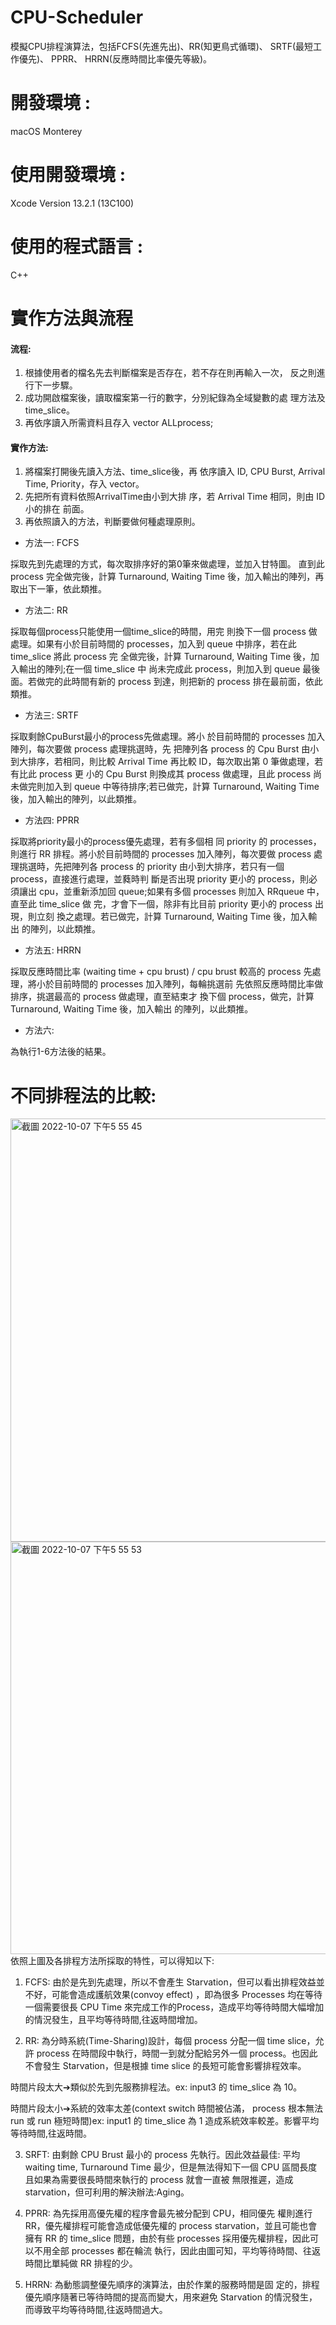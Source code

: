 # CPU-Scheduler
模擬CPU排程演算法，包括FCFS(先進先出)、RR(知更鳥式循環)、 SRTF(最短工作優先)、 PPRR、 HRRN(反應時間比率優先等級)。

# 開發環境 :
macOS Monterey
# 使用開發環境 : 
Xcode Version 13.2.1 (13C100) 
# 使用的程式語言 : 
C++
# 實作方法與流程
#### 流程:
1. 根據使用者的檔名先去判斷檔案是否存在，若不存在則再輸入一次， 反之則進行下一步驟。
2. 成功開啟檔案後，讀取檔案第一行的數字，分別紀錄為全域變數的處 理方法及 time_slice。
3. 再依序讀入所需資料且存入 vector<pData> ALLprocess;
#### 實作方法:
1. 將檔案打開後先讀入方法、time_slice後，再 依序讀入 ID, CPU Burst, Arrival Time, Priority，存入 vector。
2. 先把所有資料依照ArrivalTime由小到大排 序，若 Arrival Time 相同，則由 ID 小的排在 前面。
3. 再依照讀入的方法，判斷要做何種處理原則。
* 方法一: FCFS

採取先到先處理的方式，每次取排序好的第0筆來做處理，並加入甘特圖。
直到此 process 完全做完後，計算 Turnaround, Waiting Time 後，加入輸出的陣列，再取出下一筆，依此類推。
* 方法二: RR

採取每個process只能使用一個time_slice的時間，用完 則換下一個 process 做處理。如果有小於目前時間的 processes，加入到 queue 中排序，若在此 time_slice 將此 process 完   全做完後，計算 Turnaround, Waiting Time 後，加入輸出的陣列;在一個 time_slice 中 尚未完成此 process，則加入到 queue 最後面。若做完的此時間有新的 process 到達，則把新的 process 排在最前面，依此類推。
* 方法三: SRTF

採取剩餘CpuBurst最小的process先做處理。將小 於目前時間的 processes 加入陣列，每次要做 process 處理挑選時，先 把陣列各 process 的 Cpu Burst 由小到大排序，若相同，則比較 Arrival Time 再比較 ID，每次取出第 0 筆做處理，若有比此 process 更 小的 Cpu Burst 則換成其 process 做處理，且此 process 尚未做完則加入到 queue 中等待排序;若已做完，計算 Turnaround, Waiting Time後，加入輸出的陣列，以此類推。
* 方法四: PPRR

採取將priority最小的process優先處理，若有多個相
同 priority 的 processes，則進行 RR 排程。將小於目前時間的 processes 加入陣列，每次要做 process 處理挑選時，先把陣列各 process 的 priority 由小到大排序，若只有一個 process，直接進行處理，並蕤時判 斷是否出現 priority 更小的 process，則必須讓出 cpu，並重新添加回 queue;如果有多個 processes 則加入 RRqueue 中，直至此 time_slice 做 完，才會下一個，除非有比目前 priority 更小的 process 出現，則立刻 換之處理。若已做完，計算 Turnaround, Waiting Time 後，加入輸出 的陣列，以此類推。
* 方法五: HRRN

採取反應時間比率 (waiting time + cpu brust) / cpu brust 較高的 process 先處理，將小於目前時間的 processes 加入陣列，每輪挑選前 先依照反應時間比率做排序，挑選最高的 process 做處理，直至結束才 換下個 process，做完，計算 Turnaround, Waiting Time 後，加入輸出 的陣列，以此類推。
* 方法六:
  
為執行1-6方法後的結果。
  
# 不同排程法的比較:
<img width="677" alt="截圖 2022-10-07 下午5 55 45" src="https://user-images.githubusercontent.com/95215851/194527337-ad1b17d1-3848-4c79-8245-4f2d83252eab.png">
<img width="660" alt="截圖 2022-10-07 下午5 55 53" src="https://user-images.githubusercontent.com/95215851/194527355-c1be2710-b1c3-466f-bf73-9e9adff9f087.png">
依照上圖及各排程方法所採取的特性，可以得知以下:
  
1. FCFS: 由於是先到先處理，所以不會產生 Starvation，但可以看出排程效益並不好，可能會造成護航效果(convoy effect) ，即為很多 Processes 均在等待一個需要很長 CPU Time 來完成工作的Process，造成平均等待時間大幅增加的情況發生，且平均等待時間,往返時間增加。
  
2. RR: 為分時系統(Time-Sharing)設計，每個 process 分配一個 time slice，允許 process 在時間段中執行，時間一到就分配給另外一個 process。也因此不會發生 Starvation，但是根據 time slice 的長短可能會影響排程效率。 
  
時間片段太大➔類似於先到先服務排程法。ex: input3 的 time_slice 為 10。
  
時間片段太小➔系統的效率太差(context switch 時間被佔滿， process 根本無法 run 或 run 極短時間)ex: input1 的 time_slice 為 1 造成系統效率較差。影響平均等待時間,往返時間。
  
3. SRFT: 由剩餘 CPU Brust 最小的 process 先執行。因此效益最佳: 平均 waiting time, Turnaround Time 最少，但是無法得知下一個 CPU 區間長度且如果為需要很長時間來執行的 process 就會一直被 無限推遲，造成 starvation，但可利用的解決辦法:Aging。
  
4. PPRR: 為先採用高優先權的程序會最先被分配到 CPU，相同優先 權則進行 RR，優先權排程可能會造成低優先權的 process starvation，並且可能也會擁有 RR 的 time_slice 問題，由於有些 processes 採用優先權排程，因此可以不用全部 processes 都在輪流 執行，因此由圖可知，平均等待時間、往返時間比單純做 RR 排程的少。
  
5. HRRN: 為動態調整優先順序的演算法，由於作業的服務時間是固 定的，排程優先順序隨著已等待時間的提高而變大，用來避免 Starvation 的情況發生，而導致平均等待時間,往返時間過大。
